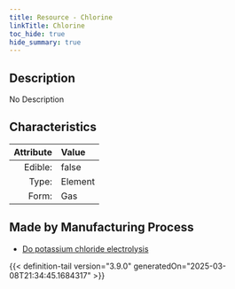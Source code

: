 ```yaml
---
title: Resource - Chlorine
linkTitle: Chlorine
toc_hide: true
hide_summary: true
---
```

<!-- This is generated by the MarsSim HelpGenertor, do not edit. -->

## Description
No Description

## Characteristics

| Attribute      | Value |
|--------:|:------|
|Edible:|false|
|Type:|Element|
|Form:|Gas|
 
## Made by Manufacturing Process

- [Do potassium chloride electrolysis](/docs/definitions/process/do-potassium-chloride-electrolysis)



    


{{< definition-tail version="3.9.0" generatedOn="2025-03-08T21:34:45.1684317" >}}


